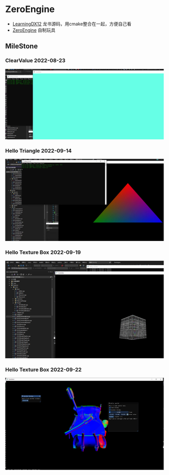 # ZeroEngine

- [LearningDX12](https://github.com/J-Mat/ZeroEngine/tree/main/LearningDX12 "LearningDX12")  龙书源码，用cmake整合在一起，方便自己看
- [ZeroEngine](https://github.com/J-Mat/ZeroEngine/tree/main/ZeroEngine "ZeroEngine") 自制玩具

## MileStone

### ClearValue **2022-08-23**

![1663596672383](image/README/1663596672383.png)

### Hello Triangle **2022-09-14**

![1663596830138](image/README/1663596830138.png)

### Hello Texture Box  **2022-09-19**

![1663596898141](image/README/1663596898141.png)

### Hello Texture Box  **2022-09-22**

![1663845620594](image/README/1663845620594.png)
